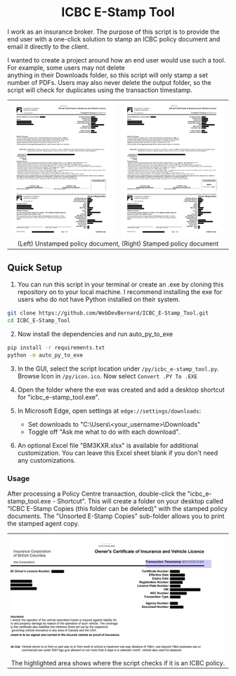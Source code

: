 <h1 align="center">ICBC E-Stamp Tool</h1>

I work as an insurance broker. The purpose of this script is to provide the end user with a one-click solution to
stamp an ICBC policy document and email it directly to the client.

I wanted to create a project around how an end user would use such a tool. For example, some users may not delete  
anything in their Downloads folder, so this script will only stamp a set number of PDFs. Users may also never delete
the output folder, so the script will check for duplicates using the transaction timestamp.

<table align="center">
  <tr>
    <td><img src="https://github.com/WebDevBernard/ICBC_E-Stamp_Tool/blob/main/images/redacted_before.png" alt="Unstamped Policy Document" /></td>
    <td><img src="https://github.com/WebDevBernard/ICBC_E-Stamp_Tool/blob/main/images/redacted_after.png" alt="Stamped Policy Document" /></td>
  </tr>
  <tr>
    <td colspan="2" align="center">(Left) Unstamped policy document, (Right) Stamped policy document</td>
  </tr>
</table>

## Quick Setup

1. You can run this script in your terminal or create an .exe by cloning this repository on to your local machine. I
   recommend installing the exe for users who do not have Python installed on their system.

```bash
git clone https://github.com/WebDevBernard/ICBC_E-Stamp_Tool.git
cd ICBC_E-Stamp_Tool
```

2. Now install the dependencies and run auto_py_to_exe

```bash
pip install -r requirements.txt
python -m auto_py_to_exe
```

3. In the GUI, select the script location under `/py/icbc_e-stamp_tool.py`. Browse Icon in `/py/icon.ico`. Now select
   `Convert .PY To .EXE`

4. Open the folder where the exe was created and add a desktop shortcut for "icbc_e-stamp_tool.exe".

5. In Microsoft Edge, open settings at `edge://settings/downloads`:
    - Set downloads to "C:\Users\\<your_username>\Downloads"
    - Toggle off "Ask me what to do with each download".

6. An optional Excel file "BM3KXR.xlsx" is available for additional customization. You can leave this Excel sheet blank
   if you don't need any customizations.

### Usage

After processing a Policy Centre transaction, double-click the "icbc_e-stamp_tool.exe - Shortcut". This will create a
folder on your desktop called "ICBC E-Stamp Copies (this folder can be deleted)" with the stamped policy documents.
The "Unsorted E-Stamp Copies" sub-folder allows you to print the stamped agent copy.

<table align="center">
  <tr>
    <td><img src="https://github.com/WebDevBernard/ICBC_E-Stamp_Tool/blob/main/images/transaction_timestamp.png" alt="Transaction Timestamp Area" /></td>
  </tr>
  <tr>
    <td align="center">The highlighted area shows where the script checks if it is an ICBC policy.</td>
  </tr>
</table>
